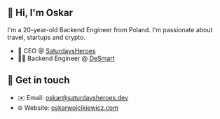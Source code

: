 ## 👋 Hi, I'm Oskar 
I'm a 20-year-old Backend Engineer from Poland. I'm passionate about travel, startups and crypto. 
- 💼 CEO @ [SaturdaysHeroes](https://saturdaysheroes.dev)
- 🧑‍💻 Backend Engineer @ [DeSmart](https://desmart.com)

## 💬 Get in touch 
- ✉️ Email: oskar@saturdaysheroes.dev
- 🌐 Website: [oskarwojcikiewicz.com](https://oskarwojcikiewicz.com)
